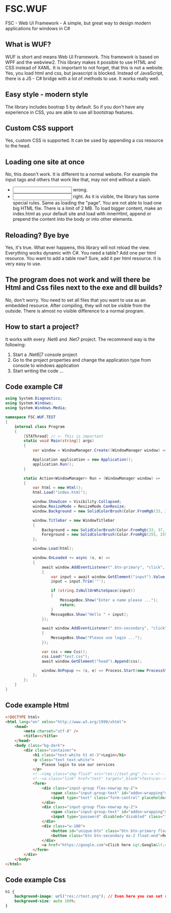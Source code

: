 # FSC.WUF
 FSC - Web UI Framework - A simple, but great way to design modern applications for windows in C#

## What is WUF?
WUF is short and means Web UI Framework. This framework is based on WPF and the webview2. This library makes it possible to use HTML and CSS instead of XAML. It is important to not forget, that this is not a website. Yes, you load html and css, but javascript is blocked. Instead of JavaScript, there is a JS - C# bridge with a lot of methods to use. It works really well.

## Easy style - modern style
The library includes bootrap 5 by default. So if you don't have any experience in CSS, you are able to use all bootstrap features.

## Custom CSS support
Yes, custom CSS is supported. It can be used by appending a css resource to the head.

## Loading one site at once
No, this doesn't work. It is different to a normal website. For example the input tags and others that work like that, may not end without a slash.
- <input> wrong.
- <input /> right.
As it is visible, the library has some special rules. Same as loading the "page". You are not able to load one big HTML file. There is a limit of 2 MB. To load bigger content, make an index.html as your default site and load with innerHtml, append or prepend the content into the body or into other elements.

## Reloading? Bye bye
Yes, it's true. What ever happens, this library will not reload the view. Everything works dynamic with C#.
You need a table? Add one per html resource. You want to add a table row? Sure, add it per html resource.
It is very easy to use.

## The program does not work and will there be Html and Css files next to the exe and dll builds?
No, don't worry. You need to set all files that you want to use as an embedded resource. After compiling, they will not be visible from the outside.
There is almost no visible difference to a normal program.

## How to start a project?
It works with every .Net6 and .Net7 project.
The recommend way is the following:
1. Start a .Net6|7 console project
2. Go to the project properties and change the application type from console to windows application
3. Start writing the code ...

## Code example C#
```cs
using System.Diagnostics;
using System.Windows;
using System.Windows.Media;

namespace FSC.WUF.TEST
{
    internal class Program
    {
        [STAThread] // <- This is important
        static void Main(string[] args)
        {
            var window = WindowManager.Create((WindowManager window) => Run(window), new Size(300, 300));

            Application application = new Application();
            application.Run();
        }

        static Action<WindowManager> Run = (WindowManager window) =>
        {
            var html = new Html();
            html.Load("index.html");

            window.ShowIcon = Visibility.Collapsed;
            window.ResizeMode = ResizeMode.CanResize;
            window.Background = new SolidColorBrush(Color.FromRgb(33, 37, 41));

            window.Titlebar = new WindowTitlebar
            {
                Background = new SolidColorBrush(Color.FromRgb(33, 37, 41)),
                Foreground = new SolidColorBrush(Color.FromRgb(255, 255, 255))
            };

            window.Load(html);

            window.OnLoaded += async (s, e) =>
            {
                await window.AddEventListener(".btn-primary", "click", async () =>
                {
                    var input = await window.GetElement("input").Value();
                    input = input.Trim('"');

                    if (string.IsNullOrWhiteSpace(input))
                    {
                        MessageBox.Show("Enter a name please ...");
                        return;
                    }
                    MessageBox.Show("Hello " + input);
                });

                await window.AddEventListener(".btn-secondary", "click", () =>
                {
                    MessageBox.Show("Please use login ...");
                });

                var css = new Css();
                css.Load("test.css");
                await window.GetElement("head").Append(css);

                window.OnPopup += (s, e) => Process.Start(new ProcessStartInfo(e?.Link) { UseShellExecute = true });
            };
        };
    }
}
```

## Code example Html
```html
<!DOCTYPE html>
<html lang="en" xmlns="http://www.w3.org/1999/xhtml">
    <head>
        <meta charset="utf-8" />
        <title></title>
    </head>
    <body class="bg-dark">
        <div class="container">
            <h1 class="text-white h1 mt-3">Login</h1>
            <p class="text text-white">
                Please login to use our services
            </p>
            <!--<img class="img-fluid" src="res://test.png" />--> <!-- Resources can load with a res:// link. To be more exact, it could be res://namespace.test.png -->
            <!--<a class="link" href="test" target="_blank">Test</a>-->
            <form>
                <div class="input-group flex-nowrap my-2">
                    <span class="input-group-text" id="addon-wrapping">@</span>
                    <input type="text" class="form-control" placeholder="Username" aria-label="Username" aria-describedby="addon-wrapping"/>
                </div>
                <div class="input-group flex-nowrap my-2">
                    <span class="input-group-text" id="addon-wrapping">*</span>
                    <input type="password" disabled="disabled" class="form-control" placeholder="Password" aria-label="Username" aria-describedby="addon-wrapping"/>
                </div>
                <div class="w-100">
                    <button id="unique-btn" class="btn btn-primary float-end">Login</button>
                    <button class="btn btn-secondary mx-2 float-end">Register</button>
                </div>
                <a href="https://google.com">Click here &gt;Google&lt;</a>
            </form>
        </div>
    </body>
</html>
```

## Code example Css
```css
h1 {
    background-image: url("res://test.png"); // Even here you can set resources per res url
    background-size: auto 100%;
}
```
